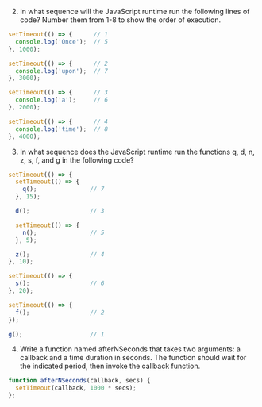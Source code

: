2. In what sequence will the JavaScript runtime run the following lines of code? Number them from 1-8 to show the order of execution.

```javascript
setTimeout(() => {      // 1
  console.log('Once');  // 5
}, 1000);

setTimeout(() => {      // 2
  console.log('upon');  // 7
}, 3000);

setTimeout(() => {      // 3
  console.log('a');     // 6
}, 2000);

setTimeout(() => {      // 4
  console.log('time');  // 8
}, 4000);
```

3. In what sequence does the JavaScript runtime run the functions q, d, n, z, s, f, and g in the following code?

```javascript
setTimeout(() => {    
  setTimeout(() => {   
    q();               // 7
  }, 15);

  d();                 // 3

  setTimeout(() => {
    n();               // 5
  }, 5);

  z();                 // 4
}, 10);

setTimeout(() => {      
  s();                 // 6
}, 20);

setTimeout(() => {     
  f();                 // 2
});

g();                   // 1
```

4. Write a function named afterNSeconds that takes two arguments: a callback and a time duration in seconds. 
The function should wait for the indicated period, then invoke the callback function.

```javascript
function afterNSeconds(callback, secs) {
  setTimeout(callback, 1000 * secs);
};
```